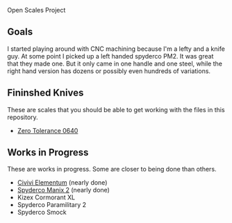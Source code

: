 Open Scales Project

## Goals

I started playing around with CNC machining because I'm a lefty and
a knife guy. At some point I picked up a left handed spyderco PM2. 
It was great that they made one. But it only came in one handle 
and one steel, while the right hand version has dozens or possibly
even hundreds of variations.

## Fininshed Knives

These are scales that you should be able to get working 
with the files in this repository.

- [Zero Tolerance 0640](zt-0640/readme.md)

## Works in Progress

These are works in progress. Some are closer to being done than 
others.

- [Civivi Elementum](civivi-elementum) (nearly done)
- [Spyderco Manix 2](spyderco-manix) (nearly done)
- Kizex Cormorant XL
- Spyderco Paramilitary 2
- Spyderco Smock
